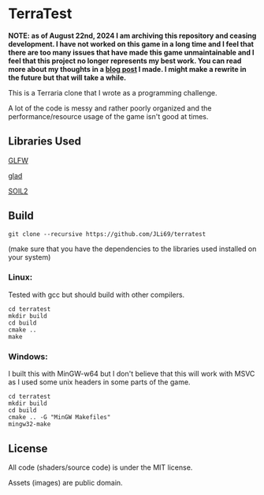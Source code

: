 # TerraTest

**NOTE: as of August 22nd, 2024 I am archiving this repository and ceasing 
development. I have not worked on this game in a long time and I feel that there
are too many issues that have made this game unmaintainable and I feel
that this project no longer represents my best work. You can read more
about my thoughts in a [blog post](https://jli69.github.io/blog/2024/07/23/criticizing-terratest.html)
I made. I might make a rewrite in the future but that will take a while.**

This is a Terraria clone that I wrote as a programming challenge.

A lot of the code is messy and rather poorly organized and the 
performance/resource usage of the game isn't good at times.

## Libraries Used
[GLFW](https://github.com/glfw/glfw)

[glad](https://github.com/Dav1dde/glad)

[SOIL2](https://github.com/SpartanJ/SOIL2)

## Build
`
git clone --recursive https://github.com/JLi69/terratest
`

(make sure that you have the dependencies to the libraries used
installed on your system)

### Linux:

Tested with gcc but should build with other compilers.

```
cd terratest
mkdir build
cd build
cmake ..
make
```

### Windows:
I built this with MinGW-w64 but I don't believe that this
will work with MSVC as I used some unix headers in some
parts of the game.

```
cd terratest
mkdir build
cd build
cmake .. -G "MinGW Makefiles"
mingw32-make
```

## License
All code (shaders/source code) is under the MIT license.

Assets (images) are public domain.
